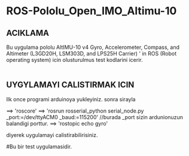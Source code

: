 # ROS-Pololu_Open_IMO_Altimu-10
## ACIKLAMA
Bu uygulama pololu AltIMU-10 v4 Gyro, Accelerometer, Compass, and Altimeter (L3GD20H, LSM303D, and LPS25H Carrier) ' in
ROS (Robot operating system) icin olusturulmus test kodlarini icerir. 
<br><br>

## UYGYLAMAYI CALISTIRMAK ICIN

Ilk once programi arduinoya yukleyiniz.
sonra sirayla 

==> 'roscore' 
==> 'rosrun rosserial_python serial_node.py _port:=/dev/ttyACM0 _baud:=115200' //burada _port sizin ardunionuzun balandigi porttur.
==> 'rostopic echo gyro' 

diyerek uygulamayi calistirabilirisiniz.

#Bu bir test uygulamasidir.
